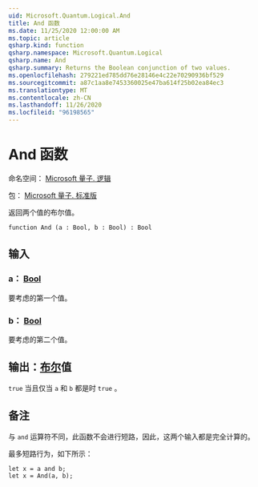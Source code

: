 ```yaml
---
uid: Microsoft.Quantum.Logical.And
title: And 函数
ms.date: 11/25/2020 12:00:00 AM
ms.topic: article
qsharp.kind: function
qsharp.namespace: Microsoft.Quantum.Logical
qsharp.name: And
qsharp.summary: Returns the Boolean conjunction of two values.
ms.openlocfilehash: 279221ed785dd76e28146e4c22e70290936bf529
ms.sourcegitcommit: a87c1aa8e7453360025e47ba614f25b02ea84ec3
ms.translationtype: MT
ms.contentlocale: zh-CN
ms.lasthandoff: 11/26/2020
ms.locfileid: "96198565"
---
```

# <a name="and-function"></a>And 函数

命名空间： [Microsoft 量子. 逻辑](xref:Microsoft.Quantum.Logical)

包： [Microsoft 量子. 标准版](https://nuget.org/packages/Microsoft.Quantum.Standard)


返回两个值的布尔值。

```qsharp
function And (a : Bool, b : Bool) : Bool
```


## <a name="input"></a>输入

### <a name="a--bool"></a>a： [Bool](xref:microsoft.quantum.lang-ref.bool)

要考虑的第一个值。


### <a name="b--bool"></a>b： [Bool](xref:microsoft.quantum.lang-ref.bool)

要考虑的第二个值。



## <a name="output--bool"></a>输出：[布尔](xref:microsoft.quantum.lang-ref.bool)值

`true` 当且仅当 `a` 和 `b` 都是时 `true` 。

## <a name="remarks"></a>备注

与 `and` 运算符不同，此函数不会进行短路，因此，这两个输入都是完全计算的。

最多短路行为，如下所示：

```Q#
let x = a and b;
let x = And(a, b);
```